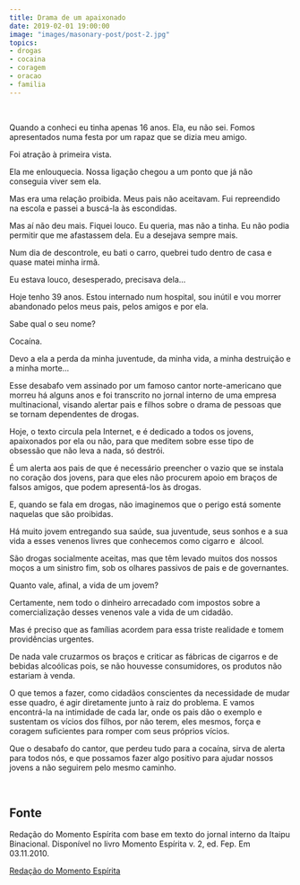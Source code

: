 ```yaml
---
title: Drama de um apaixonado
date: 2019-02-01 19:00:00
image: "images/masonary-post/post-2.jpg"
topics: 
- drogas
- cocaina
- coragem
- oracao
- familia
---
```

 

Quando a conheci eu tinha apenas 16 anos. Ela, eu não sei. Fomos apresentados
numa festa por um rapaz que se dizia meu amigo.

Foi atração à primeira vista.

Ela me enlouquecia. Nossa ligação chegou a um ponto que já não conseguia viver
sem ela.

Mas era uma relação proibida. Meus pais não aceitavam. Fui repreendido
na escola e passei a buscá-la às escondidas.

Mas aí não deu mais. Fiquei louco. Eu queria, mas não a tinha. Eu não podia
permitir que me afastassem dela. Eu a desejava sempre mais.

Num dia de descontrole, eu bati o carro, quebrei tudo dentro de casa e quase
matei minha irmã.

Eu estava louco, desesperado, precisava dela...

Hoje tenho 39 anos. Estou internado num hospital, sou inútil e vou morrer
abandonado pelos meus pais, pelos amigos e por ela.

Sabe qual o seu nome?

Cocaína.

Devo a ela a perda da minha juventude, da minha vida, a minha destruição e a
minha morte...

Esse desabafo vem assinado por um famoso cantor norte-americano que morreu há
alguns anos e foi transcrito no jornal interno de uma empresa multinacional,
visando alertar pais e filhos sobre o drama de pessoas que se tornam
dependentes de drogas.

Hoje, o texto circula pela Internet, e é dedicado a todos os jovens,
apaixonados por ela ou não, para que meditem sobre esse tipo de obsessão que
não leva a nada, só destrói.

É um alerta aos pais de que é necessário preencher o vazio que se instala no
coração dos jovens, para que eles não procurem apoio em braços de falsos
amigos, que podem apresentá-los às drogas.

E, quando se fala em drogas, não imaginemos que o perigo está somente naquelas
que são proibidas.

Há muito jovem entregando sua saúde, sua juventude, seus sonhos e a sua vida a
esses venenos livres que conhecemos como cigarro e  álcool.

São drogas socialmente aceitas, mas que têm levado muitos dos nossos moços a um
sinistro fim, sob os olhares passivos de pais e de governantes.

Quanto vale, afinal, a vida de um jovem?

Certamente, nem todo o dinheiro arrecadado com impostos sobre a comercialização
desses venenos vale a vida de um cidadão.

Mas é preciso que as famílias acordem para essa triste realidade e tomem
providências urgentes.

De nada vale cruzarmos os braços e criticar as fábricas de cigarros e de
bebidas alcoólicas pois, se não houvesse consumidores, os produtos não estariam
à venda.

O que temos a fazer, como cidadãos conscientes da necessidade de mudar esse
quadro, é agir diretamente junto à raiz do problema. E vamos encontrá-la na
intimidade de cada lar, onde os pais dão o exemplo e sustentam os vícios dos
filhos, por não terem, eles mesmos, força e coragem suficientes para romper com
seus próprios vícios.

Que o desabafo do cantor, que perdeu tudo para a cocaína, sirva de alerta para
todos nós, e que possamos fazer algo positivo para ajudar nossos jovens a não
seguirem pelo mesmo caminho.

 

## Fonte
Redação do Momento Espírita com base em texto do jornal interno da Itaipu
Binacional.
Disponível no livro Momento Espírita v. 2, ed. Fep.
Em 03.11.2010.



[Redação do Momento Espírita](http://momento.com.br/pt/ler_texto.php?id=201)
